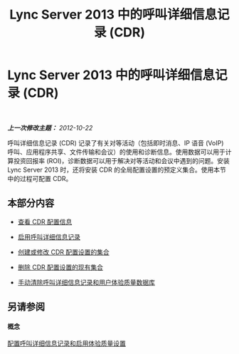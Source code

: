 ﻿---
title: Lync Server 2013 中的呼叫详细信息记录 (CDR)
TOCTitle: Lync Server 2013 中的呼叫详细信息记录 (CDR)
ms:assetid: 67726075-c77c-4191-a64f-a1cf5c7bcbb2
ms:mtpsurl: https://technet.microsoft.com/zh-cn/library/JJ688079(v=OCS.15)
ms:contentKeyID: 49888445
ms.date: 05/19/2016
mtps_version: v=OCS.15
ms.translationtype: HT
---

# Lync Server 2013 中的呼叫详细信息记录 (CDR)

 

_**上一次修改主题：** 2012-10-22_

呼叫详细信息记录 (CDR) 记录了有关对等活动（包括即时消息、IP 语音 (VoIP) 呼叫、应用程序共享、文件传输和会议）的使用和诊断信息。使用数据可以用于计算投资回报率 (ROI)，诊断数据可以用于解决对等活动和会议中遇到的问题。安装 Lync Server 2013 时，还将安装 CDR 的全局配置设置的预定义集合。使用本节中的过程可配置 CDR。

## 本部分内容

  - [查看 CDR 配置信息](lync-server-2013-view-cdr-configuration-information.md)

  - [启用呼叫详细信息记录](lync-server-2013-enable-call-detail-recording.md)

  - [创建或修改 CDR 配置设置的集合](lync-server-2013-create-or-modify-a-collection-of-cdr-configuration-settings.md)

  - [删除 CDR 配置设置的现有集合](lync-server-2013-delete-an-existing-collection-of-cdr-configuration-settings.md)

  - [手动清除呼叫详细信息记录和用户体验质量数据库](lync-server-2013-manually-purging-the-call-detail-recording-and-quality-of-experience-databases.md)

## 另请参阅

#### 概念

[配置呼叫详细信息记录和启用体验质量设置](lync-server-2013-configuring-call-detail-recording-and-quality-of-experience-settings.md)


